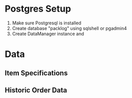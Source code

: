 # Postgres Setup

1. Make sure Postgresql is installed
2. Create database "packlog" using sqlshell or pgadmin4
3. Create DataManager instance and 


# Data

## Item Specifications

## Historic Order Data